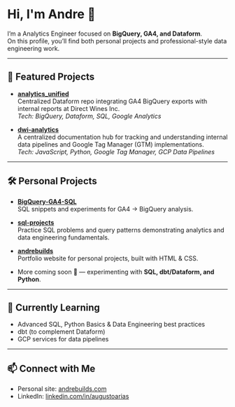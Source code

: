 # Hi, I'm Andre 👋

I’m a Analytics Engineer focused on **BigQuery, GA4, and Dataform**.  
On this profile, you’ll find both personal projects and professional-style data engineering work.

---

## 🚀 Featured Projects

- [**analytics_unified**](https://github.com/andre-arias-dwi/analytics_unified)  
  Centralized Dataform repo integrating GA4 BigQuery exports with internal reports at Direct Wines Inc.  
  *Tech: BigQuery, Dataform, SQL, Google Analytics*

- [**dwi-analytics**](https://github.com/andre-arias-dwi/dwi-analytics)  
  A centralized documentation hub for tracking and understanding internal data pipelines and Google Tag Manager (GTM) implementations.  
  *Tech: JavaScript, Python, Google Tag Manager, GCP Data Pipelines*

---

## 🛠 Personal Projects

- [**BigQuery-GA4-SQL**](https://github.com/andre683/Bigquery-GA4-SQL)  
  SQL snippets and experiments for GA4 → BigQuery analysis.

- [**sql-projects**](https://github.com/andre683/sql-projects)  
  Practice SQL problems and query patterns demonstrating analytics and data engineering fundamentals.  

- [**andrebuilds**](https://github.com/andre683/andrebuilds)  
  Portfolio website for personal projects, built with HTML & CSS.  

- More coming soon 🚧 — experimenting with **SQL, dbt/Dataform, and Python**.

---

## 🌱 Currently Learning
- Advanced SQL, Python Basics & Data Engineering best practices  
- dbt (to complement Dataform)  
- GCP services for data pipelines  

---

## 📫 Connect with Me
- Personal site: [andrebuilds.com](#)
- LinkedIn: [linkedin.com/in/augustoarias](#)

